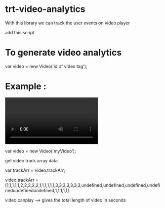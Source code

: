 # trt-video-analytics

With this library we can track the user events on video player

add this script 

<script type="text/javascript" src="video.js"></script>

# To generate video analytics

var video = new Video('id of video tag');

# Example : 

<video id="myVideo"></div>

var video = new Video('myVideo');

get video track array data

var trackArr = video.trackArr;

video.trackArr = [1,1,1,1,1,2,2,2,2,2,1,1,1,1,1,1,3,3,3,3,3,3,3,undefined,undefined,undefined,undefinedundefinedundefined,1,1,1,1,1]

video.canplay --> gives the total length of video in seconds

